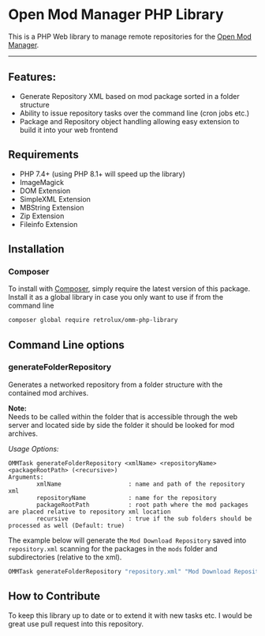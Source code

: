 # Open Mod Manager PHP Library
This is a PHP Web library to manage remote repositories for the
[Open Mod Manager](https://github.com/sedenion/OpenModMan). 

---
## Features:
- Generate Repository XML based on mod package sorted in a folder structure
- Ability to issue repository tasks over the command line (cron jobs etc.)
- Package and Repository object handling allowing easy extension to build it into your web frontend 

## Requirements
- PHP 7.4+ (using PHP 8.1+ will speed up the library)
- ImageMagick
- DOM Extension
- SimpleXML Extension
- MBString Extension
- Zip Extension
- Fileinfo Extension

## Installation

### Composer

To install with [Composer](https://getcomposer.org/), simply require the
latest version of this package. Install it as a global library in case you only want to use if from the command line

```bash
composer global require retrolux/omm-php-library
```

## Command Line options

### generateFolderRepository
Generates a networked repository from a folder structure with the contained mod archives.  

**Note:**  
Needs to be called within the folder that is accessible through the web server and located side by side the folder
it should be looked for mod archives.


*Usage Options:*

````
OMMTask generateFolderRepository <xmlName> <repositoryName> <packageRootPath> (<recursive>)
Arguments:
        xmlName                   : name and path of the repository xml
        repositoryName            : name for the repository
        packageRootPath           : root path where the mod packages are placed relative to repository xml location
        recursive                 : true if the sub folders should be processed as well (Default: true)
````

The example below will generate the `Mod Download Repository` saved into `repository.xml` scanning for the packages 
in the `mods` folder and subdirectories (relative to the xml).

```bash
OMMTask generateFolderRepository "repository.xml" "Mod Download Repository" "mods"
```


## How to Contribute
To keep this library up to date or to extend it with new tasks etc. 
I would be great use pull request into this repository.